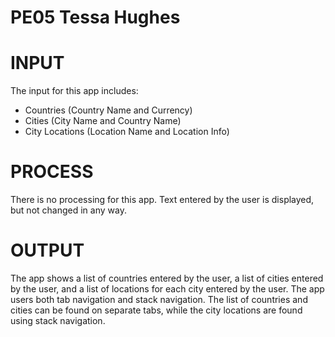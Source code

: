 # PE05 Tessa Hughes

# INPUT
The input for this app includes:
- Countries (Country Name and Currency)
- Cities (City Name and Country Name)
- City Locations (Location Name and Location Info)

# PROCESS
There is no processing for this app. Text entered by the user is displayed, but not changed in any way.

# OUTPUT
The app shows a list of countries entered by the user, a list of cities entered by the user, and a list of locations for each city entered by the user. The app users both tab navigation and stack navigation. The list of countries and cities can be found on separate tabs, while the city locations are found using stack navigation.